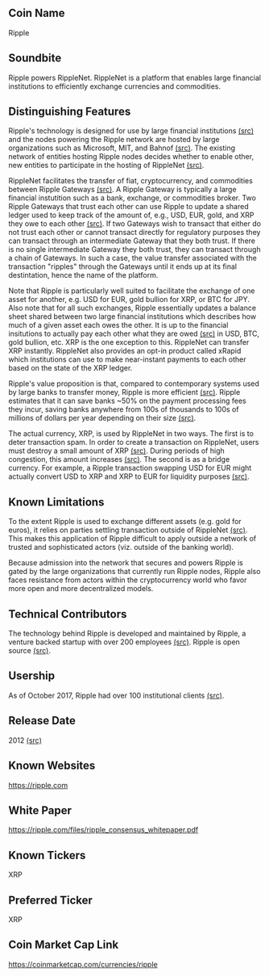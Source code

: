 ## Coin Name

Ripple

## Soundbite

Ripple powers RippleNet. RippleNet is a platform that enables large financial institutions to efficiently exchange currencies and commodities. 

## Distinguishing Features

Ripple's technology is designed for use by large financial institutions [(src)](https://ripple.com/files/ripple_solutions_guide.pdf) and the nodes powering the Ripple network are hosted by large organizations such as Microsoft, MIT, and Bahnof [(src)](https://ripple.com/insights/xrp-ledger-decentralizes-expansion-55-validator-nodes/). The existing network of entities hosting Ripple nodes decides whether to enable other, new entities to participate in the hosting of RippleNet [(src)](https://www.reddit.com/r/Ripple/comments/4eo1le/can_i_become_a_node_in_the_ripple_network_as_an/).

RippleNet facilitates the transfer of fiat, cryptocurrency, and commodities between Ripple Gateways [(src)](https://ripple.com/build/gateway-guide/). A Ripple Gateway is typically a large financial instutition such as a bank, exchange, or commodities broker. Two Ripple Gateways that trust each other can use Ripple to update a shared ledger used to keep track of the amount of, e.g., USD, EUR, gold, and XRP they owe to each other [(src)](https://ripple.com/build/gateway-guide/#trust-lines-and-issuances). If two Gateways wish to transact that either do not trust each other or cannot transact directly for regulatory purposes they can transact through an intermediate Gateway that they both trust. If there is no single intermediate Gateway they both trust, they can transact through a chain of Gateways. In such a case, the value transfer associated with the transaction "ripples" through the Gateways until it ends up at its final destintation, hence the name of the platform. 

Note that Ripple is particularly well suited to facilitate the exchange of one asset for another, e.g. USD for EUR, gold bullion for XRP, or BTC for JPY. Also note that for all such exchanges, Ripple essentially updates a balance sheet shared between two large financial institutions which describes how much of a given asset each owes the other. It is up to the financial insitutions to actually pay each other what they are owed [(src)](https://ripple.com/build/gateway-guide/#trust-lines-and-issuances) in USD, BTC, gold bullion, etc. XRP is the one exception to this. RippleNet can transfer XRP instantly. RippleNet also provides an opt-in product called xRapid which institutions can use to make near-instant payments to each other based on the state of the XRP ledger.

Ripple's value proposition is that, compared to contemporary systems used by large banks to transfer money, Ripple is more efficient [(src)](https://ripple.com/files/ripple_solutions_guide.pdf). Ripple estimates that it can save banks ~50% on the payment processing fees they incur, saving banks anywhere from 100s of thousands to 100s of millions of dollars per year depending on their size [(src)](https://ripple.com/cost-model/). 

The actual currency, XRP, is used by RippleNet in two ways. The first is to deter transaction spam. In order to create a transaction on RippleNet, users must destroy a small amount of XRP [(src)](https://ripple.com/build/transaction-cost/). During periods of high congestion, this amount increases [(src)](https://ripple.com/build/transaction-cost/). The second is as a bridge currency. For example, a Ripple transaction swapping USD for EUR might actually convert USD to XRP and XRP to EUR for liquidity purposes [(src)](https://ripple.com/insights/fundamentals-of-xrp/).

## Known Limitations

To the extent Ripple is used to exchange different assets (e.g. gold for euros), it relies on parties settling transaction outside of RippleNet [(src)](https://ripple.com/build/gateway-guide/#trust-lines-and-issuances). This makes this application of Ripple difficult to apply outside a network of trusted and sophisticated actors (viz. outside of the banking world).

Because admission into the network that secures and powers Ripple is gated by the large organizations that currently run Ripple nodes, Ripple also faces resistance from actors within the cryptocurrency world who favor more open and more decentralized models.

## Technical Contributors

The technology behind Ripple is developed and maintained by Ripple, a venture backed startup with over 200 employees [(src)](https://www.linkedin.com/company/ripple-labs/). Ripple is open source [(src)](https://github.com/ripple/rippled). 

## Usership

As of October 2017, Ripple had over 100 institutional clients [(src)](https://www.cnbc.com/2017/10/10/ripple-has-over-100-clients-as-mainstream-finance-warms-to-blockchain.html). 

## Release Date

2012 [(src)](https://en.wikipedia.org/wiki/Ripple_(payment_protocol))

## Known Websites

https://ripple.com

## White Paper

https://ripple.com/files/ripple_consensus_whitepaper.pdf

## Known Tickers

XRP

## Preferred Ticker

XRP

## Coin Market Cap Link

https://coinmarketcap.com/currencies/ripple

